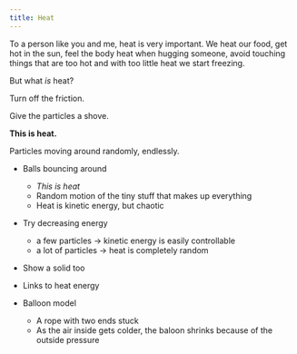 ```yaml
---
title: Heat
---
```


To a person like you and me, heat is very important. We heat our food, get hot in the sun, feel the body heat when hugging someone, avoid touching things that are too hot and with too little heat we start freezing.

But what _is_ heat?

<div class="page">


<script>
    var heatSim = createSimulation({
        initialize: function(simulation) {
            var p = simulation.parameters;
            p.friction = 0.1;
            p.dt = 0.005;
            p.boxWidth = 30;

            updateBounds(simulation);

            var particleCount = 1 + 21;
            for (var i = 0; i < particleCount; i++) {
                var particle = new Particle();
                particle.radius = 1;
                billiardsPosition(particle.position, i, 2*particle.radius);
                addParticle(simulation, particle);
            }
        }
    });
</script>

<div class="stepLog twoColumn">

Turn off the friction.

<script>
    cue(function() {
            return (heatSim.parameters.friction == 0);
    });
    insertHere(createSlider({
        object: heatSim.parameters,
        name: "friction",
        min: 0, max: 0.1,
        minLabel: "No friction", maxLabel: "Some",
    }));
</script>

Give the particles a shove.

<script>
    cue(function() {
        var isFrictionless = heatSim.parameters.friction == 0;
        var hasEnoughEnergy = getTotalEnergy(heatSim) > 0.1;
        return (isFrictionless && hasEnoughEnergy);
    });
    endStep();
</script>

**This is heat.** 

Particles moving around randomly, endlessly.

</div>

<div class="twoColumn">
<script>
    insertHere(heatSim.div);
</script>
</div>
</div>



* Balls bouncing around
    * _This is heat_
    * Random motion of the tiny stuff that makes up everything
    * Heat is kinetic energy, but chaotic
* Try decreasing energy
    * a few particles -> kinetic energy is easily controllable
    * a lot of particles -> heat is completely random
* Show a solid too
* Links to heat energy

* Balloon model
    * A rope with two ends stuck
    * As the air inside gets colder, the baloon shrinks because of the outside pressure


<!--
Another big difference: the world isn't made of 11 atoms, there are a lot more!

<script>
    createSimulation({
        particleGenerator: uniformParticleGenerator,
        parameters: {
            particleCount: 250,
            radiusScaling: 0.003,
            bondEnergy: 0,
        },
    });
</script>

Try following a single particle with your eyes. It's hard! 
And this is only 250 particles. That's about 100 000 000 000 000 000 000 times less than the amount of air particles in a single breath!

So if we can't keep track of each particle, is there any way we can still make sense of the bouncy, jittery mess?

Take a look at these two boxes of particles. Which one has more energy?

<script>
    function hotColdGenerator(simulation, particleIndex)
    {
        var particle = new Particle();
        var maxSpeed = simulation.parameters.maxInitialSpeed;
        if (particleIndex % 2)
        {
            particle.position = randomPointInRect(simulation.leftRect);
            particle.velocity = randomVelocity(maxSpeed / 10);
        }
        else
        {
            particle.position = randomPointInRect(simulation.rightRect);
            particle.velocity = randomVelocity(maxSpeed);
        }
        return particle;
    }

    var hotColdSim = createSimulation({
        particleGenerator: hotColdGenerator,
        visualizations: ["energy"],
        parameters: {
            particleCount: 300,
            radiusScaling: 0.01,
            bondEnergy: 0,
            maxInitialSpeed: 0.02,
        },
    });
    hotColdSim.walls.push(
        new Wall(v2(0, -1), v2(0, 1))
    );
    setColdHotRegions(hotColdSim);

</script>

Yep, the right one definitely has more energy. Now compare with this:

<script>
    function slowFastGenerator(simulation, particleIndex)
    {
        var particle = new Particle();
        var maxSpeed = simulation.parameters.maxInitialSpeed;
        if (particleIndex % 2)
        {
            particle.position = randomPointInRect(simulation.leftRect);
            particle.velocity = randomUnitVector();
            v2.scale(particle.velocity, particle.velocity, maxSpeed / 5);
        }
        else
        {
            particle.position = randomPointInRect(simulation.rightRect);
            particle.velocity = randomUnitVector();
            v2.scale(particle.velocity, particle.velocity, maxSpeed);
        }
        return particle;
    }

    var slowFastBall = createSimulation({
        visualizations: ["energy"],
        particleGenerator: slowFastGenerator,
        parameters: {
            particleCount: 2,
            radiusScaling: 0.1,
            bondEnergy: 0,
            maxInitialSpeed: 0.1,
        },
    });

    slowFastBall.walls.push(
        new Wall(v2(0, -1), v2(0, 1))
    );
    setColdHotRegions(slowFastBall);
</script>

Here it's even more obvious that the right side has more energy.

But with a single ball, there is a clear direction, and you can easily change the direction. With a lot of tiny particles, direction doesn't make sense, and it's hard to control what happens.

To demonstrate: try _decreasing_ the energy of both systems below.

<script>
    function oneMany(simulation, particleIndex)
    {
        var particle = new Particle();
        var maxSpeed = simulation.parameters.maxInitialSpeed;
        if (particleIndex == 0)
        {
            particle.position = randomPointInRect(simulation.leftRect);
            particle.velocity = randomUnitVector();
            v2.scale(particle.velocity, particle.velocity, 1.9*maxSpeed);
            particle.radius = 5;
            particle.mass = squared(5);
        }
        else
        {
            particle.position = randomPointInRect(simulation.rightRect);
            particle.velocity = randomUnitVector();
            v2.scale(particle.velocity, particle.velocity, maxSpeed);
        }
        return particle;
    }

    var oneManySim = createSimulation({
        visualizations: ["energy"],
        particleGenerator: oneMany,
        parameters: {
            particleCount: 101,
            radiusScaling: 0.02,
            bondEnergy: 0,
            maxInitialSpeed: 0.01,
        },
    });

    oneManySim.walls.push(
        new Wall(v2(0, -1), v2(0, 1))
    );
    setColdHotRegions(oneManySim);
</script>

Both cases are really the same kinetic energy, but the random, bouncy, jiggling energy is of a different character than the moving-in-a-straight-line energy of the single ball.

This "new" kind of energy is what we call _heat_. A system with more random bouncing around has more heat, and is _hotter_. A more chill system is _cooler_.

It might not yet be clear how this connects to our everyday notions of hot and cold, but I hope we can get there eventually!

To be continued...

## Important sentences

_Heat is a kind of energy: the movement energy of many small things moving around randomly._


## Todo

* maybe remove friction for just one particle
    * ask to decrease the energy
* then to billiards frictionless
    * ask to decrease energy

-->


<script>
    initChapter();
</script>
